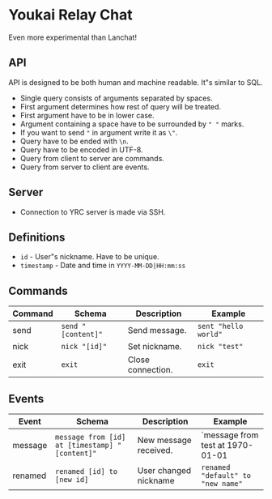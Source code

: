 # Youkai Relay Chat

Even more experimental than Lanchat!

## API

API is designed to be both human and machine readable. It"s similar to SQL.

* Single query consists of arguments separated by spaces.
* First argument determines how rest of query will be treated.
* First argument have to be in lower case.
* Argument containing a space have to be surrounded by `" "` marks.
* If you want to send `"` in argument write it as `\"`.
* Query have to be ended with `\n`.
* Query have to be encoded in UTF-8.
* Query from client to server are commands.
* Query from server to client are events.

## Server

* Connection to YRC server is made via SSH.

## Definitions

* `id` - User"s nickname. Have to be unique.
* `timestamp` - Date and time in `YYYY-MM-DD|HH:mm:ss`

## Commands

| Command | Schema             | Description       | Example              |
| ------- | ------------------ | ----------------- | -------------------- |
| send    | `send "[content]"` | Send message.     | `sent "hello world"` |
| nick    | `nick "[id]"`      | Set nickname.     | `nick "test"`        |
| exit    | `exit`             | Close connection. | `exit`               |

## Events

| Event   | Schema                                         | Description           | Example                                                  |
| ------- | ---------------------------------------------- | --------------------- | -------------------------------------------------------- |
| message | `message from [id] at [timestamp] "[content]"` | New message received. | `message from test at 1970-01-01|00:00:00 "hello world"` |
| renamed | `renamed [id] to [new id]`                     | User changed nickname | `renamed "default" to "new name"`                        |